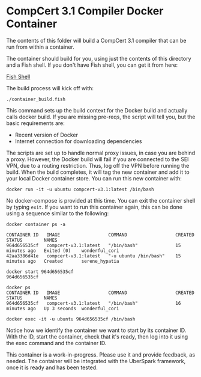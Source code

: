 # CompCert 3.1 Compiler Docker Container

The contents of this folder will build a CompCert 3.1 compiler that can be run
from within a container.

The container should build for you, using just the contents of this directory
and a Fish shell. If you don't have Fish shell, you can get it from here:

[Fish Shell](https://fishshell.com)

The build process will kick off with:

```
./container_build.fish
```

This command sets up the build context for the Docker build and actually calls
docker build. If you are missing pre-reqs, the script will tell you, but the
basic requirements are:

* Recent version of Docker
* Internet connection for downloading dependencies

The scripts are set up to handle normal proxy issues, in case you are behind a
proxy. However, the Docker build will fail if you are connected to the SEI VPN,
due to a routing restriction. Thus, log off the VPN before running the build.
When the build completes, it will tag the new container and add it to your
local Docker container store. You can run this new container with:

```
docker run -it -u ubuntu compcert-v3.1:latest /bin/bash
```

No docker-compose is provided at this time. You can exit the container shell by
typing `exit`. If you want to run this container again, this can be done using
a sequence similar to the following:

```
docker container ps -a

CONTAINER ID   IMAGE                  COMMAND                  CREATED          STATUS        NAMES
964d656535cf   compcert-v3.1:latest   "/bin/bash"              15 minutes ago   Exited (0)    wonderful_cori
42aa3386d41e   compcert-v3.1:latest   "-u ubuntu /bin/bash"    15 minutes ago   Created       serene_hypatia

docker start 964d656535cf
964d656535cf

docker ps
CONTAINER ID   IMAGE                  COMMAND                  CREATED          STATUS        NAMES
964d656535cf   compcert-v3.1:latest   "/bin/bash"              16 minutes ago   Up 3 seconds  wonderful_cori

docker exec -it -u ubuntu 964d656535cf /bin/bash
```

Notice how we identify the container we want to start by its container ID. With
the ID, start the container, check that it's ready, then log into it using the
exec command and the container ID.


This container is a work-in-progress. Please use it and provide feedback, as
needed. The container will be integrated with the UberSpark framework, once it
is ready and has been tested.

